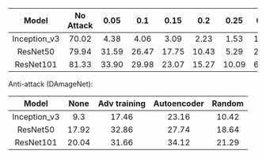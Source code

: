 |    Model     | No Attack | 0.05  |  0.1  | 0.15  |  0.2  | 0.25  | 0.3  |
| :----------: | :-------: | :---: | :---: | :---: | :---: | :---: | :--: |
| Inception_v3 |   70.02   | 4.38  | 4.06  | 3.09  | 2.23  | 1.53  | 1.15 |
|   ResNet50   |   79.94   | 31.59 | 26.47 | 17.75 | 10.43 | 5.29  | 2.31 |
|  ResNet101   |   81.33   | 33.90 | 29.98 | 23.07 | 15.27 | 10.09 | 6.09 |

Anti-attack (DAmageNet):

|    Model     | None  | Adv training | Autoencoder | Random |
| :----------: | :---: | :----------: | :---------: | :----: |
| Inception_v3 |  9.3  |    17.46     |    23.16    | 10.42  |
|   ResNet50   | 17.92 |    32.86     |    27.74    | 18.64  |
|  ResNet101   | 20.04 |    31.66     |    34.12    | 21.29  |
